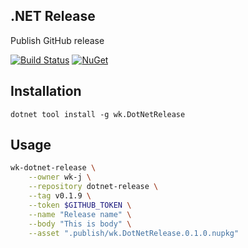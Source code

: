 ## .NET Release

Publish GitHub release

[![Build Status](https://travis-ci.org/wk-j/dotnet-release.svg?branch=master)](https://travis-ci.org/wk-j/dotnet-release)
[![NuGet](https://img.shields.io/nuget/v/wk.DotNetRelease.svg)](https://www.nuget.org/packages/wk.DotNetRelease)

## Installation

```
dotnet tool install -g wk.DotNetRelease
```

## Usage

```bash
wk-dotnet-release \
    --owner wk-j \
    --repository dotnet-release \
    --tag v0.1.9 \
    --token $GITHUB_TOKEN \
    --name "Release name" \
    --body "This is body" \
    --asset ".publish/wk.DotNetRelease.0.1.0.nupkg"
```